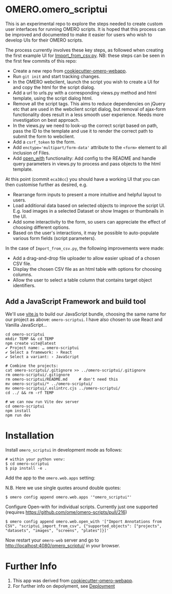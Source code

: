 OMERO.omero_scriptui
=======================

This is an experimental repo to explore the steps needed to create custom user interfaces
for running OMERO scripts. It is hoped that this process can be improved and documented
to make it easier for users who wish to develop UIs for their OMERO scripts.

The process currently involves these key steps, as followed when creating
the first example UI for [Import_from_csv.py](https://github.com/ome/omero-scripts/blob/8dc923b3206cbc1334dbcb7eead6e60f222982c3/omero/annotation_scripts/Import_from_csv.py). NB: these steps can be seen in the first few commits of this repo:

 - Create a new repo from [cookiecutter-omero-webapp](https://github.com/ome/cookiecutter-omero-webapp).
 - Run `git init` and start tracking changes.
 - In the OMERO webclient, launch the script you wish to create a UI for and copy the html for the script dialog.
 - Add a url to urls.py with a corresponding views.py method and html template, using the script dialog html.
 - Remove all the script tags. This aims to reduce dependencies on jQuery etc that are used in the webclient script dialog, but removal of ajax-form functionality does result in a less smooth user experience. Needs more investigation on best approach.
 - In the views.py we need to look-up the correct script based on path, pass the ID to the template and use it to render the correct path to submit the form to webclient.
 - Add a `csrf_token` to the form.
 - Add `enctype='multipart/form-data'` attribute to the `<form>` element to all inclusion of Files.
 - Add [open_with](https://omero.readthedocs.io/en/stable/developers/Web/LinkingFromWebclient.html#open-with) functionality: Add config to the README and handle query parameters in views.py to process and pass objects to the html template.
 
 At this point (commit `eca38cc`) you should have a working UI that you can then customise further as desired, e.g.

 - Rearrange form inputs to present a more intuitive and helpful layout to users.
 - Load additional data based on selected objects to improve the script UI. E.g. load images in a selected Dataset or show Images or thumbnails in the UI.
 - Add some interactivity to the form, so users can appreciate the effect of choosing different options.
 - Based on the user's interactions, it may be possible to auto-populate various form fields (script parameters).

In the case of `Import_from_csv.py`, the following improvements were made:
 - Add a drag-and-drop file uploader to allow easier upload of a chosen CSV file.
 - Display the chosen CSV file as an html table with options for choosing columns.
 - Allow the user to select a table column that contains target object identifiers.


Add a JavaScript Framework and build tool
-----------------------------------------

We'll use [vite.js](https://vitejs.dev/) to build our JavaScript bundle, choosing the same
name for our project as above: `omero-scriptui`. I have also chosen to use React and
Vanilla JavaScript...

    cd omero-scriptui
    mkdir TEMP && cd TEMP
    npm create vite@latest
    ✔ Project name: … omero-scriptui
    ✔ Select a framework: › React
    ✔ Select a variant: › JavaScript

    # Combine the projects:
    cat omero-scriptui/.gitignore >> ../omero-scriptui/.gitignore
    rm omero-scriptui/.gitignore 
    rm omero-scriptui/README.md     # don't need this
    mv omero-scriptui/* ../omero-scriptui/
    mv omero-scriptui/.eslintrc.cjs ../omero-scriptui/
    cd ../ && rm -rf TEMP

    # we can now run Vite dev server
    cd omero-scriptui
    npm install
    npm run dev


Installation
============

Install `omero_scriptui` in development mode as follows:

    # within your python venv:
    $ cd omero-scriptui
    $ pip install -e .

Add the app to the `omero.web.apps` setting:

N.B. Here we use single quotes around double quotes:

    $ omero config append omero.web.apps '"omero_scriptui"'

Configure Open-with for individual scripts. Currently just one supported (requires https://github.com/ome/omero-scripts/pull/216)

    $ omero config append omero.web.open_with '["Import Annotations from CSV", "scriptui_import_from_csv", {"supported_objects": ["projects", "datasets", "images", "screens", "plates"]}]'


Now restart your `omero-web` server and go to
<http://localhost:4080/omero_scriptui/> in your browser.


Further Info
============

1.  This app was derived from [cookiecutter-omero-webapp](https://github.com/ome/cookiecutter-omero-webapp).
2.  For further info on depolyment, see [Deployment](https://docs.openmicroscopy.org/latest/omero/developers/Web/Deployment.html)

